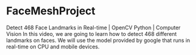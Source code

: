 # FaceMeshProject
Detect 468 Face Landmarks in Real-time | OpenCV Python | Computer Vision
In this video, we are going to learn how to detect 468 different landmarks on faces.  We will use the model provided by google that runs in real-time on CPU and mobile devices.
